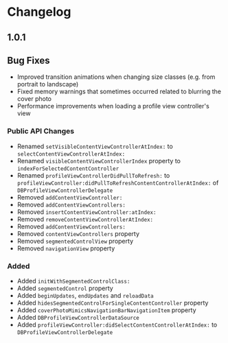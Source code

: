 # Changelog

## 1.0.1

## Bug Fixes

* Improved transition animations when changing size classes (e.g. from portrait to landscape)
* Fixed memory warnings that sometimes occurred related to blurring the cover photo
* Performance improvements when loading a profile view controller's view

### Public API Changes

* Renamed `setVisibleContentViewControllerAtIndex:` to `selectContentViewControllerAtIndex:`
* Renamed `visibleContentViewControllerIndex` property to `indexForSelectedContentController`
* Renamed `profileViewControllerDidPullToRefresh:` to `profileViewController:didPullToRefreshContentControllerAtIndex:` of `DBProfileViewControllerDelegate`
* Removed `addContentViewController:`
* Removed `addContentViewControllers:`
* Removed `insertContentViewController:atIndex:`
* Removed `removeContentViewControllerAtIndex:`
* Removed `addContentViewControllers:`
* Removed `contentViewControllers` property
* Removed `segmentedControlView` property
* Removed `navigationView` property

### Added

* Added `initWithSegmentedControlClass:`
* Added `segmentedControl` property
* Added `beginUpdates`, `endUpdates` and `reloadData`
* Added `hidesSegmentedControlForSingleContentController` property
* Added `coverPhotoMimicsNavigationBarNavigationItem` property
* Added `DBProfileViewControllerDataSource`
* Added `profileViewController:didSelectContentControllerAtIndex:` to `DBProfileViewControllerDelegate`
